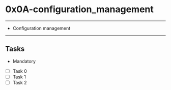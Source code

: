 # 0x0A-configuration_management

---
* Configuration management
---
## Tasks
* Mandatory
- [ ] Task 0
- [ ] Task 1
- [ ] Task 2
